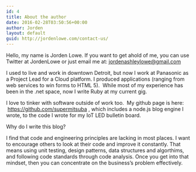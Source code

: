 ```yaml
---
id: 4
title: About the author
date: 2016-02-28T03:50:56+00:00
author: Jorden
layout: default
guid: http://jordenlowe.com/contact-us/
---
```

Hello, my name is Jorden Lowe. If you want to get ahold of me, you can use Twitter at JordenLowe or just email me at: <jordenashleylowe@gmail.com>

I used to live and work in downtown Detroit, but now I work at Panasonic as a Project Lead for a Cloud platform. I produced applications (ranging from web services to win forms to HTML 5).  While most of my experience has been in the .net space, now I write Ruby at my current gig.

I love to tinker with software outside of work too.  My github page is here:  https://github.com/supermitsuba , which includes a node.js blog engine I wrote, to the code I wrote for my IoT LED bulletin board.

Why do I write this blog?

I find that code and engineering principles are lacking in most places. I want to encourage others to look at their code and improve it constantly. That means using unit testing, design patterns, data structures and algorthims, and following code standards through code analysis. Once you get into that mindset, then you can concentrate on the business&#8217;s problem effectively.
